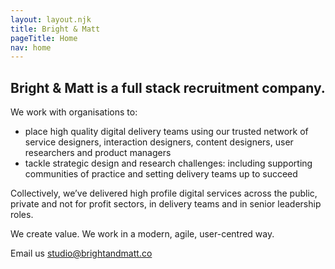 ```yaml
---
layout: layout.njk
title: Bright & Matt
pageTitle: Home
nav: home
---
```



## Bright & Matt is a full stack recruitment company.

We work with organisations to:

- place high quality digital delivery teams using our trusted network of service designers, interaction designers, content designers, user researchers and product managers
- tackle strategic design and research challenges: including supporting communities of practice and setting delivery teams up to succeed

Collectively, we’ve delivered high profile digital services across the public, private and not for profit sectors, in delivery teams and in senior leadership roles.

We create value. We work in a modern, agile, user-centred way.

Email us <a href="mailto:studio@brightandmatt.co">studio@brightandmatt.co</a>
